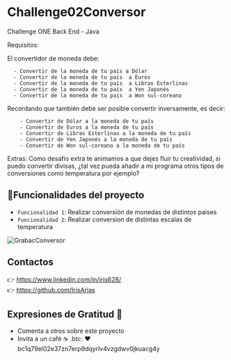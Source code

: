 # Challenge02Conversor
Challenge ONE Back End - Java

Requisitos:

El convertidor de moneda debe:

      - Convertir de la moneda de tu país a Dólar
      - Convertir de la moneda de tu país  a Euros
      - Convertir de la moneda de tu país  a Libras Esterlinas
      - Convertir de la moneda de tu país  a Yen Japonés
      - Convertir de la moneda de tu país  a Won sul-coreano
      
Recordando que también debe ser posible convertir inversamente, es decir:

        - Convertir de Dólar a la moneda de tu país
        - Convertir de Euros a la moneda de tu país
        - Convertir de Libras Esterlinas a la moneda de tu país
        - Convertir de Yen Japonés a la moneda de tu país
        - Convertir de Won sul-coreano a la moneda de tu país
        
Extras:
Como desafío extra te animamos a que dejes fluir tu creatividad, si puedo convertir divisas, ¿tal vez pueda añadir a mi programa otros tipos de conversiones como temperatura por ejemplo?

## :hammer:Funcionalidades del proyecto

- `Funcionalidad 1`: Realizar conversión de monedas de distintos paises
- `Funcionalidad 2`: Realizar conversion de distintas escalas de temperatura

![GrabacConversor](https://user-images.githubusercontent.com/71609876/222244789-b7e241f6-7c45-4f3f-94d4-988ca088fea7.gif)

## Contactos
 :point_right: https://www.linkedin.com/in/iris628/   
      :point_right: https://github.com/IrisArias

## Expresiones de Gratitud 🎁
- Comenta a otros sobre este proyecto 
- Invita a un café ☕ .btc:  ❤️   bc1q79el02e37zn7erp9dqyrlv4vzgdwv0jkuacg4y
